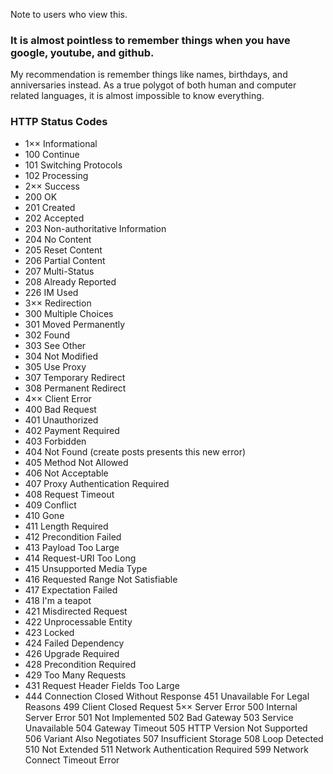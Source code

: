 Note to users who view this.

### It is almost pointless to remember things when you have google, youtube, and github.  

My recommendation is remember things like names, birthdays, and anniversaries instead.  As a true
polygot of both human and computer related languages, it is almost impossible to know 
everything.


### HTTP Status Codes


- 1×× Informational
- 100 Continue
- 101 Switching Protocols
- 102 Processing
- 2×× Success
- 200 OK
- 201 Created
- 202 Accepted
- 203 Non-authoritative Information
- 204 No Content
- 205 Reset Content
- 206 Partial Content
- 207 Multi-Status
- 208 Already Reported
- 226 IM Used
- 3×× Redirection
- 300 Multiple Choices
- 301 Moved Permanently
- 302 Found
- 303 See Other
- 304 Not Modified
- 305 Use Proxy
- 307 Temporary Redirect
- 308 Permanent Redirect
- 4×× Client Error
- 400 Bad Request
- 401 Unauthorized
- 402 Payment Required
- 403 Forbidden
- 404 Not Found (create posts presents this new error)
- 405 Method Not Allowed
- 406 Not Acceptable
- 407 Proxy Authentication Required
- 408 Request Timeout
- 409 Conflict
- 410 Gone
- 411 Length Required
- 412 Precondition Failed
- 413 Payload Too Large
- 414 Request-URI Too Long
- 415 Unsupported Media Type
- 416 Requested Range Not Satisfiable
- 417 Expectation Failed
- 418 I'm a teapot
- 421 Misdirected Request
- 422 Unprocessable Entity
- 423 Locked
- 424 Failed Dependency
- 426 Upgrade Required
- 428 Precondition Required
- 429 Too Many Requests
- 431 Request Header Fields Too Large
- 444 Connection Closed Without Response
451 Unavailable For Legal Reasons
499 Client Closed Request
5×× Server Error
500 Internal Server Error
501 Not Implemented
502 Bad Gateway
503 Service Unavailable
504 Gateway Timeout
505 HTTP Version Not Supported
506 Variant Also Negotiates
507 Insufficient Storage
508 Loop Detected
510 Not Extended
511 Network Authentication Required
599 Network Connect Timeout Error